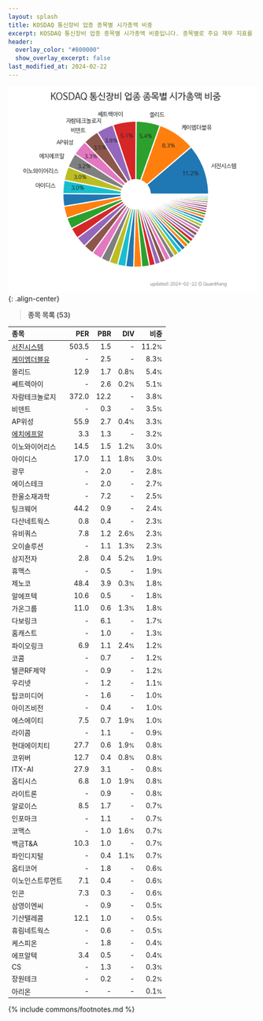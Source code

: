 ```yaml
---
layout: splash
title: KOSDAQ 통신장비 업종 종목별 시가총액 비중
excerpt: KOSDAQ 통신장비 업종 종목별 시가총액 비중입니다. 종목별로 주요 재무 지표를 함께 표시합니다.
header:
  overlay_color: "#800000"
  show_overlay_excerpt: false
last_modified_at: 2024-02-22
---
```



![KOSDAQ 통신장비 업종 종목별 시가총액 비중](/stats/sector/images/kosdaq_업종_통신장비_종목.png){: .align-center}


> **종목 목록 (53)**<a id="list"></a>

| **종목** | **PER** | **PBR** | **DIV** | **비중** |
| :------- | ------: | ------: | ------: | -------: |
| [서진시스템](/178320/) | 503.5 | 1.5 | - | 11.2<small>%</small> |
| [케이엠더블유](/032500/) | - | 2.5 | - | 8.3<small>%</small> |
| 쏠리드 | 12.9 | 1.7 | 0.8<small>%</small> | 5.4<small>%</small> |
| 쎄트렉아이 | - | 2.6 | 0.2<small>%</small> | 5.1<small>%</small> |
| 자람테크놀로지 | 372.0 | 12.2 | - | 3.8<small>%</small> |
| 비덴트 | - | 0.3 | - | 3.5<small>%</small> |
| AP위성 | 55.9 | 2.7 | 0.4<small>%</small> | 3.3<small>%</small> |
| [에치에프알](/230240/) | 3.3 | 1.3 | - | 3.2<small>%</small> |
| 이노와이어리스 | 14.5 | 1.5 | 1.2<small>%</small> | 3.0<small>%</small> |
| 아이디스 | 17.0 | 1.1 | 1.8<small>%</small> | 3.0<small>%</small> |
| 광무 | - | 2.0 | - | 2.8<small>%</small> |
| 에이스테크 | - | 2.0 | - | 2.7<small>%</small> |
| 한울소재과학 | - | 7.2 | - | 2.5<small>%</small> |
| 팅크웨어 | 44.2 | 0.9 | - | 2.4<small>%</small> |
| 다산네트웍스 | 0.8 | 0.4 | - | 2.3<small>%</small> |
| 유비쿼스 | 7.8 | 1.2 | 2.6<small>%</small> | 2.3<small>%</small> |
| 오이솔루션 | - | 1.1 | 1.3<small>%</small> | 2.3<small>%</small> |
| 삼지전자 | 2.8 | 0.4 | 5.2<small>%</small> | 1.9<small>%</small> |
| 휴맥스 | - | 0.5 | - | 1.9<small>%</small> |
| 제노코 | 48.4 | 3.9 | 0.3<small>%</small> | 1.8<small>%</small> |
| 알에프텍 | 10.6 | 0.5 | - | 1.8<small>%</small> |
| 가온그룹 | 11.0 | 0.6 | 1.3<small>%</small> | 1.8<small>%</small> |
| 다보링크 | - | 6.1 | - | 1.7<small>%</small> |
| 홈캐스트 | - | 1.0 | - | 1.3<small>%</small> |
| 파이오링크 | 6.9 | 1.1 | 2.4<small>%</small> | 1.2<small>%</small> |
| 코콤 | - | 0.7 | - | 1.2<small>%</small> |
| 텔콘RF제약 | - | 0.9 | - | 1.2<small>%</small> |
| 우리넷 | - | 1.2 | - | 1.1<small>%</small> |
| 탑코미디어 | - | 1.6 | - | 1.0<small>%</small> |
| 아이즈비전 | - | 0.4 | - | 1.0<small>%</small> |
| 에스에이티 | 7.5 | 0.7 | 1.9<small>%</small> | 1.0<small>%</small> |
| 라이콤 | - | 1.1 | - | 0.9<small>%</small> |
| 현대에이치티 | 27.7 | 0.6 | 1.9<small>%</small> | 0.8<small>%</small> |
| 코위버 | 12.7 | 0.4 | 0.8<small>%</small> | 0.8<small>%</small> |
| ITX-AI | 27.9 | 3.1 | - | 0.8<small>%</small> |
| 옵티시스 | 6.8 | 1.0 | 1.9<small>%</small> | 0.8<small>%</small> |
| 라이트론 | - | 0.9 | - | 0.8<small>%</small> |
| 알로이스 | 8.5 | 1.7 | - | 0.7<small>%</small> |
| 인포마크 | - | 1.1 | - | 0.7<small>%</small> |
| 코맥스 | - | 1.0 | 1.6<small>%</small> | 0.7<small>%</small> |
| 백금T&A | 10.3 | 1.0 | - | 0.7<small>%</small> |
| 파인디지털 | - | 0.4 | 1.1<small>%</small> | 0.7<small>%</small> |
| 옵티코어 | - | 1.8 | - | 0.6<small>%</small> |
| 이노인스트루먼트 | 7.1 | 0.4 | - | 0.6<small>%</small> |
| 인콘 | 7.3 | 0.3 | - | 0.6<small>%</small> |
| 삼영이엔씨 | - | 0.9 | - | 0.5<small>%</small> |
| 기산텔레콤 | 12.1 | 1.0 | - | 0.5<small>%</small> |
| 휴림네트웍스 | - | 0.6 | - | 0.5<small>%</small> |
| 케스피온 | - | 1.8 | - | 0.4<small>%</small> |
| 에프알텍 | 3.4 | 0.5 | - | 0.4<small>%</small> |
| CS | - | 1.3 | - | 0.3<small>%</small> |
| 장원테크 | - | 0.2 | - | 0.2<small>%</small> |
| 아리온 | - | - | - | 0.1<small>%</small> |

{% include commons/footnotes.md %}